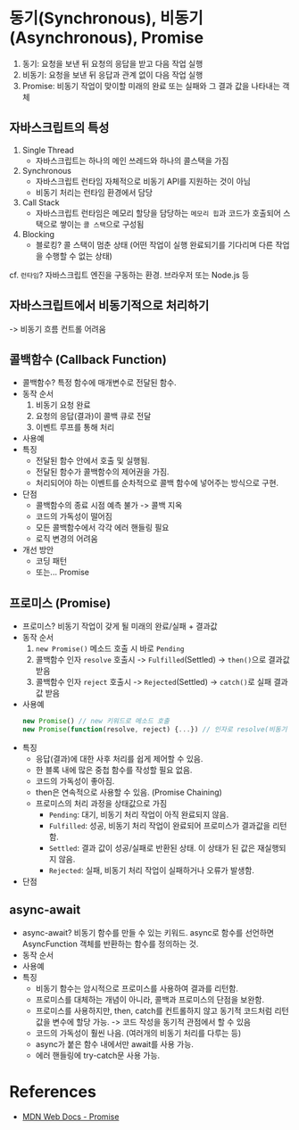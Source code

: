 # 동기(Synchronous), 비동기(Asynchronous), Promise
1. 동기: 요청을 보낸 뒤 요청의 응답을 받고 다음 작업 실행
2. 비동기: 요청을 보낸 뒤 응답과 관계 없이 다음 작업 실행
3. Promise: 비동기 작업이 맞이할 미래의 완료 또는 실패와 그 결과 값을 나타내는 객체


## 자바스크립트의 특성
1. Single Thread
    * 자바스크립트는 하나의 메인 쓰레드와 하나의 콜스택을 가짐
2. Synchronous
    * 자바스크립트 런타임 자체적으로 비동기 API를 지원하는 것이 아님
    * 비동기 처리는 런타임 환경에서 담당
3. Call Stack
    * 자바스크립트 런타임은 메모리 할당을 담당하는 `메모리 힙`과 코드가 호출되어 스택으로 쌓이는 `콜 스택`으로 구성됨
4. Blocking
    * 블로킹? 콜 스택이 멈춘 상태 (어떤 작업이 실행 완료되기를 기다리며 다른 작업을 수행할 수 없는 상태)

cf. `런타임`? 자바스크립트 엔진을 구동하는 환경. 브라우저 또는 Node.js 등


## 자바스크립트에서 비동기적으로 처리하기
-> 비동기 흐름 컨트롤 어려움


## 콜백함수 (Callback Function)
- 콜백함수? 특정 함수에 매개변수로 전달된 함수. 
- 동작 순서
    1. 비동기 요청 완료
    2. 요청의 응답(결과)이 콜백 큐로 전달
    3. 이벤트 루프를 통해 처리
- 사용예
- 특징
    * 전달된 함수 안에서 호출 및 실행됨. 
    * 전달된 함수가 콜백함수의 제어권을 가짐.
    * 처리되어야 하는 이벤트를 순차적으로 콜백 함수에 넣어주는 방식으로 구현.
- 단점
    * 콜백함수의 종료 시점 예측 불가 -> 콜백 지옥
    * 코드의 가독성이 떨어짐
    * 모든 콜백함수에서 각각 에러 핸들링 필요
    * 로직 변경의 어려움
- 개선 방안
    * 코딩 패턴
    * 또는... Promise


## 프로미스 (Promise)
- 프로미스? 비동기 작업이 갖게 될 미래의 완료/실패 + 결과값
- 동작 순서
    1. `new Promise()` 메소드 호출 시 바로 `Pending`
    2. 콜백함수 인자 `resolve` 호출시 -> `Fulfilled`(Settled) -> `then()`으로 결과값 받음
    3. 콜백함수 인자 `reject` 호출시 -> `Rejected`(Settled) -> `catch()`로 실패 결과값 받음
- 사용예
    ```javascript
    new Promise() // new 키워드로 메소드 호출
    new Promise(function(resolve, reject) {...}) // 인자로 resolve(비동기 처리 성공), reject(비동기 처리 실패)를 받는 콜백 함수를 넘겨줌
    ```
- 특징
    * 응답(결과)에 대한 사후 처리를 쉽게 제어할 수 있음.
    * 한 블록 내에 많은 중첩 함수를 작성할 필요 없음.
    * 코드의 가독성이 좋아짐.
    * then은 연속적으로 사용할 수 있음. (Promise Chaining)
    * 프로미스의 처리 과정을 상태값으로 가짐
      * `Pending`: 대기, 비동기 처리 작업이 아직 완료되지 않음.
      * `Fulfilled`: 성공, 비동기 처리 작업이 완료되어 프로미스가 결과값을 리턴함.
      * `Settled`: 결과 값이 성공/실패로 반환된 상태. 이 상태가 된 값은 재실행되지 않음.
      * `Rejected`: 실패, 비동기 처리 작업이 실패하거나 오류가 발생함.
- 단점


## async-await
- async-await? 비동기 함수를 만들 수 있는 키워드. async로 함수를 선언하면 AsyncFunction 객체를 반환하는 함수를 정의하는 것.
- 동작 순서
- 사용예
- 특징
    * 비동기 함수는 암시적으로 프로미스를 사용하여 결과를 리턴함.
    * 프로미스를 대체하는 개념이 아니라, 콜백과 프로미스의 단점을 보완함.
    * 프로미스를 사용하지만, then, catch를 컨트롤하지 않고 동기적 코드처럼 리턴값을 변수에 할당 가능. -> 코드 작성을 동기적 관점에서 할 수 있음
    * 코드의 가독성이 훨씬 나음. (여러개의 비동기 처리를 다루는 등)
    * async가 붙은 함수 내에서만 await를 사용 가능.
    * 에러 핸들링에 try-catch문 사용 가능.


# References
- [MDN Web Docs - Promise](https://developer.mozilla.org/ko/docs/Web/JavaScript/Reference/Global_Objects/Promise)